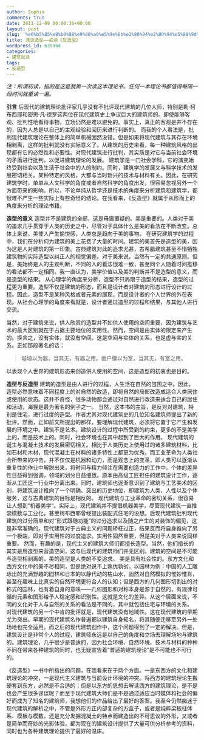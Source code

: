 ```yaml
---
author: Sophia
comments: true
date: 2011-12-09 06:00:36+00:00
layout: post
slug: '%e6%b5%85%e8%b0%88%e9%80%a0%e5%9e%8b%e2%80%94%e2%80%94%e5%88%9d%e8%af%bb%e3%80%8a%e5%8f%8d%e9%80%a0%e5%9e%8b%e3%80%8b'
title: 浅谈造型——初读《反造型》
wordpress_id: 639964
categories:
- 建筑就读
tags:
- 反造型
---
```


_注：所谓初读，指的是这是我第一次读这本理论书。任何一本理论书都值得每隔一段时间就重读一遍。_

**引言**
后现代的建筑理论批评家几乎没有不批评现代建筑的几位大师，特别是勒·柯布西耶和密思·凡·德罗这两位在现代建筑史上争议巨大的建筑师的。即使能够客观、批判性地看待事物，立场仍然是难以避免的。事实上，真正的客观是并不存在的，因为人总是以自己的主观经验和阅历来进行判断的。
而我的个人看法是，批判现代建筑理论在整体上的简单机械固然没错。但是如果将现代建筑与其存在环境相剥离，这样的批判就没有实际意义了。从建筑的历史来看，每一种建筑风格的出现都有它的必然性和必要性。对现代建筑进行批判，其实质是对它与当前社会环境的矛盾进行批判，以促进建筑理论的发展。
建筑学是一门社会学科，它的演变始终受到社会以及生活于社会中的人的制约。同时，建筑学的发展又与科学技术的发展密切相关。某种特定的风格，大都与当时新兴的技术与材料有关。因此，在研究建筑学时，单单从人文科学的角度或者自然科学的角度出发，很容易忽视另外一个方面带来的影响。所以，不论单纯从哲学还是技术的角度来分析建筑和建筑学，都很难不产生一些实际上有些奇怪的结论。在我看来，《反造型》就属于从形而上的角度来分析的理论书籍。

**造型的意义**
造型并不是建筑的全部，这是毋庸置疑的。美是重要的。人类对于美的追求几乎贯穿于人类的历史之中，尽管对于具体什么是美的看法在不断改变。总体上来说，美使人产生愉悦感，人类总是趋向于美的事物。
在研究建筑学的过程中，我们在分析何为建筑的美上花费了大量的时间。建筑的美首先是造型的美，因为这是人对建筑的第一印象。古典建筑对此的追求尤甚，古希腊建筑甚至不惜牺牲建筑物的实际造型以纠正人的视觉偏差。对于美来说，当然有一定的共通原则。但是，美始终是人的主观判断，不同的人的看法很难一致，甚至同个人随着时间推移的看法都不一定相同。我一直认为，美学价值以及美的判断并不是造型的意义，而是造型的结果。
从心理学的角度来分析，造型不只局限于造型的结果，造型的过程更为重要。造型不仅是建筑的形态，而且是设计者对建筑的形态进行设计的过程。因此，造型不是某种风格或者元素的展现，而是设计者的个人世界的外在表现。从社会心理学的角度来看就是，设计者通过造型的过程和结果，与其他人进行交流。

当然，对于建筑来说，供人欣赏的造型并不如供人使用的空间重要，因为建筑与艺术的最大区别就在于占据主要地位的实用性。然而，空间是由实体的限定来产生的。换言之，没有实体，就没有空间。这是空间与实体的关系，也是虚与实的关系。正如那段著名的话：


> 埏埴以为器，当其无，有器之用。凿户牖以为室，当其无，有室之用。


以表现个人世界的建筑形态来创造供人使用的空间，这是造型的初衷也是目的。

**造型与反造型**
建筑的造型是由人进行的过程，人生活在自然的包围之中。因此，造型必然意味着不同程度上的对自然的改造，即将自然的局部改造成适合人类居住或使用的状态。这并不奇怪，很多动物都会通过对自然进行改造来适合自己的居住和活动，海狸是最为著名的例子之一。
当然，这本书的主旨，是反对对建筑，特别是住宅，进行过度的造型。作者尤其对现代建筑史的几位知名建筑师提出了新的批评。然而，正如前文所提出的那样，要理解现代建筑，必须将它置于它产生和发展的环境之中。建筑不是艺术。建筑设计的过程中所受到的约束，更多的不是美学上的，而是技术上的。同时，社会环境也在其中起到了巨大的作用。
现代建筑的诞生与混凝土技术的发展密切相关。相比于人类历史上使用过的诸多建筑材料，比如石材和木材，现代混凝土在材料的诸多特性上都更为优秀。而工业革命为人类社会所带来的冲击，并不仅仅是机器和动力，而是观念上的变革，即人类可以逐渐从重复性的作业中解脱出来，将时间与精力倾注在需要创造力的工作中。个体的差异性日益得到强调，领域的划分日益细致。原本由高级工匠担任的建筑设计工作，逐渐从工匠这一行业中分离出来。同时，建筑师也逐渐意识到了建筑与工艺美术的区别，将建筑设计推向了一个明确、突出的历史地位，即建筑为人类、人性以及个体服务，这与古典建筑的目标是相反的。
现代建筑与工业革命的密切关系，很容易让人想到“机器美学“。实际上，现代建筑并不提倡机器美学，尽管现代建筑一直推崇模数与工业化，甚至柯布西耶曾经提出装配式住宅的设想。后现代建筑批判现代建筑的过分简单和对“形式跟随功能“的过分追求以及随之产生的对装饰的偏见，这是非常准确的。现代建筑对于古典主义的问题矫枉过正，结果反而将自身推向了另一个极端，即对于实用性的过度追求。实用性固然重要，但是美对于人类来说同样重要。
然而，有趣的是，现代主义的建筑大师们都擅长造型。当然，他们擅长的其实是用造型来营造空间，这与后现代的建筑师们并无区别。建筑的空间是不可能与造型相剥离的，美的造型是人类的不变追求。
美是具有社会性的。东方文化和西方文化中的美不尽相同，但是绝对说不上孰优孰劣。以园林为例：中国的人工雕琢出的充满野趣的园林和日本的以静代动的枯山水，固然对自然模拟的惟妙惟肖，甚至在趣味上比真实的自然环境更符合人的认知；但是西方的几何图形切割出的对称式的园林，也有着自身的意味——几何图形和对称本身是源于自然的，有规律可循的元素和图形给予人稳定感和识别性。这就是文化的差异。从这个层面来说，不同的文化对于人与自然的关系的看法是不同的，其中就包括住宅与环境的关系。
对现代建筑的另一个中肯的批评就是，现代建筑没有地域性。这在现代建筑的早期尤为突出。早期的现代建筑名作普遍都以建筑自身知名，将其随便迁移至另外一处场地也完全适用。而之后的现代建筑创作中，这个问题得到了一定的解决。但是，建筑设计是非常个人的过程，建筑师永远是以自己的角度和立场去理解场地与建筑的。建筑理论，几乎很少是普适的，因为社会环境、自然环境、技术与材料的种种不同在带来各种建筑的同时，也无疑宣告着“普适的建筑理论”是不可能也不可行的。

《反造型》一书中所指出的问题，在我看来在于两个方面。一是东西方的文化和建筑理论的冲突，一是现代主义建筑与当前设计环境的冲突。将西方的建筑理论生搬硬套到东方，必然是不合适的；但是以东方的思想去解读西方的建筑理论，是不是也会产生很多谬误呢？而至于现代建筑大师们是不是通过适应当时媒体和社会的偏好而成为了知名的建筑师，我想他们的作品给出了最好的答案。我至今仍然痴迷于现代建筑的解析之中，不管是外形方正内部复杂的方盒子，或者是纯粹梁板柱体系、模板与模数，还是充分发掘混凝土的特点而建造出的不可思议的外形，又或者是简单而奇妙的光影体验，都为现在的建筑设计提供了大量可供分析参考的资料，同时也为各种建筑理论提供了最好的温床。
